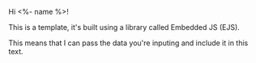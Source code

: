 Hi <%- name %>!

This is a template, it's built using a library called Embedded JS (EJS).

This means that I can pass the data you're inputing and include it in this text.